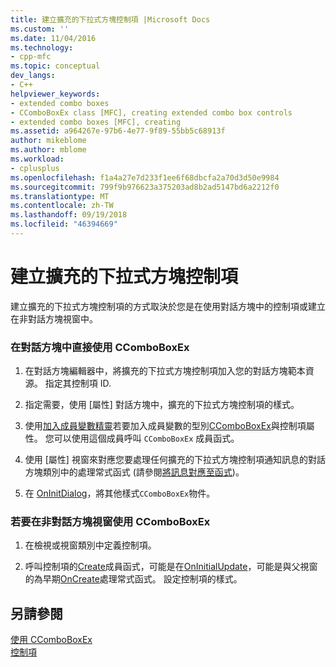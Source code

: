 ```yaml
---
title: 建立擴充的下拉式方塊控制項 |Microsoft Docs
ms.custom: ''
ms.date: 11/04/2016
ms.technology:
- cpp-mfc
ms.topic: conceptual
dev_langs:
- C++
helpviewer_keywords:
- extended combo boxes
- CComboBoxEx class [MFC], creating extended combo box controls
- extended combo boxes [MFC], creating
ms.assetid: a964267e-97b6-4e77-9f89-55bb5c68913f
author: mikeblome
ms.author: mblome
ms.workload:
- cplusplus
ms.openlocfilehash: f1a4a27e7d233f1ee6f68dbcfa2a70d3d50e9984
ms.sourcegitcommit: 799f9b976623a375203ad8b2ad5147bd6a2212f0
ms.translationtype: MT
ms.contentlocale: zh-TW
ms.lasthandoff: 09/19/2018
ms.locfileid: "46394669"
---
```

# <a name="creating-an-extended-combo-box-control"></a>建立擴充的下拉式方塊控制項

建立擴充的下拉式方塊控制項的方式取決於您是在使用對話方塊中的控制項或建立在非對話方塊視窗中。

### <a name="to-use-ccomboboxex-directly-in-a-dialog-box"></a>在對話方塊中直接使用 CComboBoxEx

1. 在對話方塊編輯器中，將擴充的下拉式方塊控制項加入您的對話方塊範本資源。 指定其控制項 ID.

1. 指定需要，使用 [屬性] 對話方塊中，擴充的下拉式方塊控制項的樣式。

1. 使用[加入成員變數精靈](../ide/adding-a-member-variable-visual-cpp.md)若要加入成員變數的型別[CComboBoxEx](../mfc/reference/ccomboboxex-class.md)與控制項屬性。 您可以使用這個成員呼叫 `CComboBoxEx` 成員函式。

1. 使用 [屬性] 視窗來對應您要處理任何擴充的下拉式方塊控制項通知訊息的對話方塊類別中的處理常式函式 (請參閱[將訊息對應至函式](../mfc/reference/mapping-messages-to-functions.md))。

1. 在  [OnInitDialog](../mfc/reference/cdialog-class.md#oninitdialog)，將其他樣式`CComboBoxEx`物件。

### <a name="to-use-ccomboboxex-in-a-nondialog-window"></a>若要在非對話方塊視窗使用 CComboBoxEx

1. 在檢視或視窗類別中定義控制項。

1. 呼叫控制項的[Create](../mfc/reference/ctabctrl-class.md#create)成員函式，可能是在[OnInitialUpdate](../mfc/reference/cview-class.md#oninitialupdate)，可能是與父視窗的為早期[OnCreate](../mfc/reference/cwnd-class.md#oncreate)處理常式函式。 設定控制項的樣式。

## <a name="see-also"></a>另請參閱

[使用 CComboBoxEx](../mfc/using-ccomboboxex.md)<br/>
[控制項](../mfc/controls-mfc.md)

